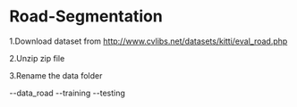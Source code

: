 # Road-Segmentation

1.Download dataset from http://www.cvlibs.net/datasets/kitti/eval_road.php

2.Unzip zip file

3.Rename the data folder

--data_road --training --testing


